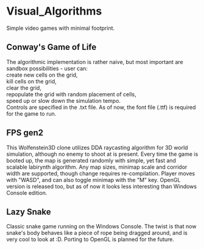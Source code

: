 # Visual_Algorithms
Simple video games with minimal footprint.

<h2>Conway's Game of Life</h2>
The algorithmic implementation is rather naive, but most important are sandbox possibilities - user can:<br>
  create new cells on the grid,<br>
  kill cells on the grid,<br>
  clear the grid,<br>
  repopulate the grid with random placement of cells,<br>
  speed up or slow down the simulation tempo.<br>
Controls are specified in the .txt file. As of now, the font file (.ttf) is required for the game to run.

<h2>FPS gen2</h2>
This Wolfenstein3D clone utilizes DDA raycasting algorithm for 3D world simulation, although no enemy to shoot at is present.
Every time the game is booted up, the map is generated randomly with simple, yet fast and scalable labirynth algorithm.
Any map sizes, minimap scale and corridor width are supported, though change requires re-compilation.
Player moves with "WASD", and can also toggle minimap with the "M" key.
OpenGL version is released too, but as of now it looks less interesting than Windows Console edition.

<h2>Lazy Snake</h2>
Classic snake game running on the Windows Console.
The twist is that now snake's body behaves like a piece of rope being dragged around, and is very cool to look at :D.
Porting to OpenGL is planned for the future.
